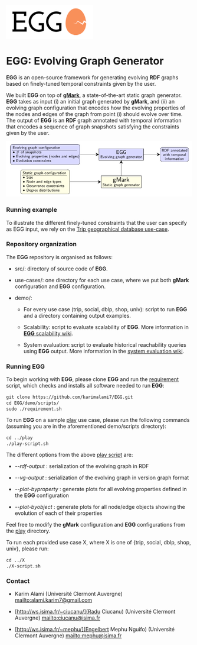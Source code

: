 ![](egg_logo.png)

# EGG: Evolving Graph Generator

**EGG** is an open-source framework for generating evolving **RDF** graphs based on finely-tuned temporal constraints given by the user.

We built **EGG** on top of [**gMark**](https://github.com/graphMark/gmark), a state-of-the-art static graph generator. **EGG** takes as input (i) an initial graph generated by **gMark**, and (ii) an evolving graph configuration that encodes how the evolving properties of the nodes and edges of the graph from point (i) should evolve over time. The output of **EGG** is an **RDF** graph annotated with temporal information that encodes a sequence of graph snapshots satisfying the constraints given by the user.

![](egg-architecture.png)

### Running example

To illustrate the different finely-tuned constraints that the user can specify as EGG input, we rely on the [Trip geographical database use-case](https://github.com/karimalami7/EGG/tree/master/use_cases/trip).

### Repository organization

The **EGG** repository is organised as follows:

* src/: directory of source code of **EGG**.

* use-cases/: one directory for each use case, where we put both **gMark** configuration and **EGG** configuration.

* demo/: 

  * For every use case (trip, social, dblp, shop, univ): script to run **EGG** and a directory containing output examples.
  
  * Scalability: script to evaluate scalability of **EGG**. More information in [**EGG** scalability wiki](https://github.com/karimalami7/EGG/wiki/Scalability).
  
  * System evaluation: script to evaluate historical reachability queries using **EGG** output. More information in the [system evaluation wiki](https://github.com/karimalami7/EGG/wiki/System-Evaluation:-Historical-Reachability-Queries).

### Running EGG

To begin working with **EGG**, please clone **EGG** and run the [requirement](https://github.com/karimalami7/EGG/blob/master/demo/scripts/requirement.sh) script, which checks and installs all software needed to run **EGG**:

```shell 
git clone https://github.com/karimalami7/EGG.git
cd EGG/demo/scripts/
sudo ./requirement.sh
```
To run **EGG** on a sample [play](https://github.com/karimalami7/EGG/tree/master/use_cases/play) use case, please run the following commands (assuming you are in the aforementioned demo/scripts directory):

```shell 
cd ../play
./play-script.sh
```
The different options from the above [play script](https://github.com/karimalami7/EGG/blob/master/demo/play/play-script.sh) are:

* *--rdf-output* : serialization of the evolving graph in RDF

* *--vg-output* : serialization of the evolving graph in version graph format

* *--plot-byproperty* : generate plots for all evolving properties defined in the **EGG** configuration

* *--plot-byobject* : generate plots for all node/edge objects showing the evolution of each of their properties

Feel free to modify the **gMark** configuration and **EGG** configurations from the [play](https://github.com/karimalami7/EGG/tree/master/use_cases/play) directory.

To run each provided use case X, where X is one of {trip, social, dblp, shop, univ}, please run:
```shell 
cd ../X
./X-script.sh
```

### Contact

* Karim Alami (Université Clermont Auvergne) [mailto:alami.karim7@gmail.com](alami.karim7@gmail.com)

* [http://ws.isima.fr/~ciucanu/](Radu Ciucanu) (Université Clermont Auvergne) [mailto:ciucanu@isima.fr](ciucanu@isima.fr)

* [http://ws.isima.fr/~mephu/](Engelbert Mephu Nguifo) (Université Clermont Auvergne) [mailto:mephu@isima.fr](mephu@isima.fr)
